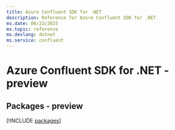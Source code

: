 ```yaml
---
title: Azure Confluent SDK for .NET
description: Reference for Azure Confluent SDK for .NET
ms.date: 06/23/2025
ms.topic: reference
ms.devlang: dotnet
ms.service: confluent
---
```

# Azure Confluent SDK for .NET - preview
## Packages - preview
[!INCLUDE [packages](confluent-index.md)]
